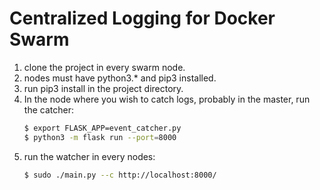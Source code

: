 # Centralized Logging for Docker Swarm

1. clone the project in every swarm node.
2. nodes must have python3.*  and pip3 installed.
3. run pip3 install in the project directory.
4. In the node where you wish to catch logs, probably in the master, run the catcher:
    ```bash
    $ export FLASK_APP=event_catcher.py
    $ python3 -m flask run --port=8000
    ```
5. run the watcher in every nodes:
    ```bash
    $ sudo ./main.py --c http://localhost:8000/
    ```